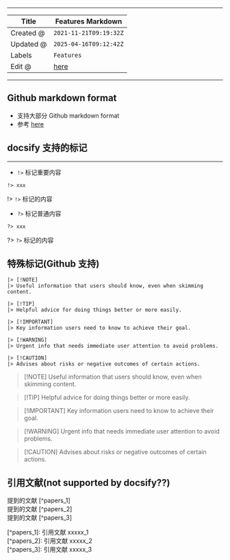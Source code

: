 -----

| Title     | Features Markdown                                   |
| --------- | --------------------------------------------------- |
| Created @ | `2021-11-21T09:19:32Z`                              |
| Updated @ | `2025-04-16T09:12:42Z`                              |
| Labels    | `Features`                                          |
| Edit @    | [here](https://github.com/junxnone/twiki/issues/17) |

-----

## Github markdown format

  - 支持大部分 Github markdown format
  - 参考 [here](https://junxnone.github.io/techwiki/#/Markdown)

## docsify 支持的标记

-----

  - `!>` 标记重要内容

<!-- end list -->

    !> xxx

\!\> `!>` 标记的内容

  - `?>` 标记普通内容

<!-- end list -->

    ?> xxx

?\> `?>` 标记的内容

## 特殊标记(Github 支持)

    |> [!NOTE]
    |> Useful information that users should know, even when skimming content.
    
    |> [!TIP]
    |> Helpful advice for doing things better or more easily.
    
    |> [!IMPORTANT]
    |> Key information users need to know to achieve their goal.
    
    |> [!WARNING]
    |> Urgent info that needs immediate user attention to avoid problems.
    
    |> [!CAUTION]
    |> Advises about risks or negative outcomes of certain actions.

> \[\!NOTE\] Useful information that users should know, even when
> skimming content.

> \[\!TIP\] Helpful advice for doing things better or more easily.

> \[\!IMPORTANT\] Key information users need to know to achieve their
> goal.

> \[\!WARNING\] Urgent info that needs immediate user attention to avoid
> problems.

> \[\!CAUTION\] Advises about risks or negative outcomes of certain
> actions.

## 引用文献(not supported by docsify??)

提到的文献 \[^papers\_1\]  
提到的文献 \[^papers\_2\]  
提到的文献 \[^papers\_3\]

\[^papers\_1\]: 引用文献 xxxxx\_1  
\[^papers\_2\]: 引用文献 xxxxx\_2  
\[^papers\_3\]: 引用文献 xxxxx\_3

